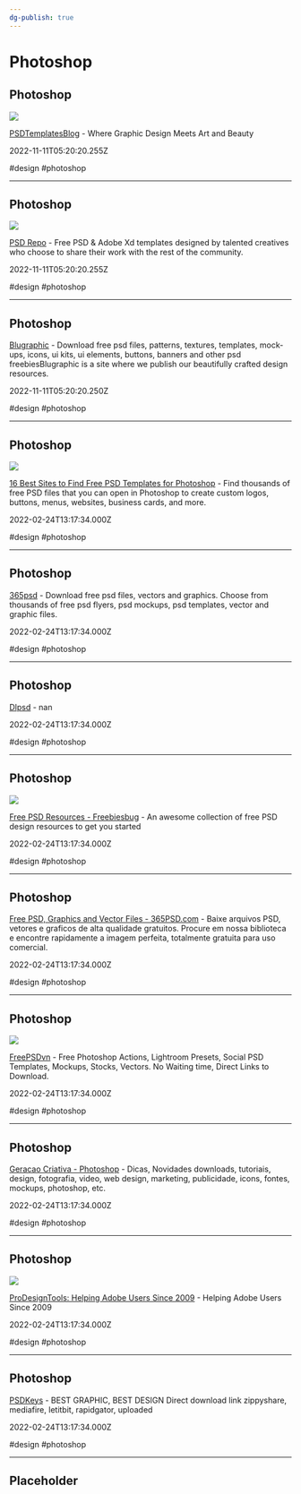 ```yaml
---
dg-publish: true
---
```


# Photoshop

## Photoshop

![](https://www.psdtemplatesblog.com/wp-content/uploads/2022/06/psd-templates.jpg)

[PSDTemplatesBlog](https://www.psdtemplatesblog.com) - Where Graphic Design Meets Art and Beauty

2022-11-11T05:20:20.255Z

#design #photoshop

---

## Photoshop

![](https://cdn.psdrepo.com/resources/psdrepo_share_new.png)

[PSD Repo](https://psdrepo.com) - Free PSD & Adobe Xd templates designed by talented creatives who choose to share their work with the rest of the community.

2022-11-11T05:20:20.255Z

#design #photoshop

---

## Photoshop

[Blugraphic](http://www.blugraphic.com) - Download free psd files, patterns, textures, templates, mock-ups, icons, ui kits, ui elements, buttons, banners and other psd freebiesBlugraphic is a site where we publish our beautifully crafted design resources.

2022-11-11T05:20:20.250Z

#design #photoshop

---

## Photoshop

![](https://www.lifewire.com/thmb/5pvF1EaYhGdFHlD9bz5I4XNhylQ=/1500x0/filters:no_upscale():max_bytes(150000):strip_icc()/GettyImages-598547700-efdc0653f5834257b8ff2e07c534b1ae.jpg)

[16 Best Sites to Find Free PSD Templates for Photoshop](https://www.thebalance.com/free-psd-templates-for-adobe-photoshop-1358114) - Find thousands of free PSD files that you can open in Photoshop to create custom logos, buttons, menus, websites, business cards, and more.

2022-02-24T13:17:34.000Z

#design #photoshop

---

## Photoshop

[365psd](https://365psd.com) - Download free psd files, vectors and graphics. Choose from thousands of free psd flyers, psd mockups, psd templates, vector and graphic files.

2022-02-24T13:17:34.000Z

#design #photoshop

---

## Photoshop

[Dlpsd](https://downloadpsd.cc) - nan

2022-02-24T13:17:34.000Z

#design #photoshop

---

## Photoshop

![](https://freebiesbug.com/wp-content/uploads/2023/08/freebiesbug-2.png)

[Free PSD Resources - Freebiesbug](https://freebiesbug.com/psd-freebies) - An awesome collection of free PSD design resources to get you started

2022-02-24T13:17:34.000Z

#design #photoshop

---

## Photoshop

[Free PSD, Graphics and Vector Files - 365PSD.com](https://pt.365psd.com) - Baixe arquivos PSD, vetores e graficos de alta qualidade gratuitos. Procure em nossa biblioteca e encontre rapidamente a imagem perfeita, totalmente gratuita para uso comercial.

2022-02-24T13:17:34.000Z

#design #photoshop

---

## Photoshop

![](https://freepsdvn.com/wp-content/uploads/2023/09/Facebook-OG.png)

[FreePSDvn](https://freepsdvn.com) - Free Photoshop Actions, Lightroom Presets, Social PSD Templates, Mockups, Stocks, Vectors. No Waiting time, Direct Links to Download.

2022-02-24T13:17:34.000Z

#design #photoshop

---

## Photoshop

[Geracao Criativa - Photoshop](https://geracaocriativa.com/conteudos/design/photoshop) - Dicas, Novidades downloads, tutoriais, design, fotografia, video, web design, marketing, publicidade, icons, fontes, mockups, photoshop, etc.

2022-02-24T13:17:34.000Z

#design #photoshop

---

## Photoshop

![](https://prodesigntools.com/wp-content/uploads/2020/10/free-adobe-stock-images-backpacker.jpg)

[ProDesignTools: Helping Adobe Users Since 2009](https://prodesigntools.com) - Helping Adobe Users Since 2009

2022-02-24T13:17:34.000Z

#design #photoshop

---

## Photoshop

[PSDKeys](https://psdkeys.com) - BEST GRAPHIC, BEST DESIGN Direct download link zippyshare, mediafire, letitbit, rapidgator, uploaded

2022-02-24T13:17:34.000Z

#design #photoshop

---

## Placeholder
